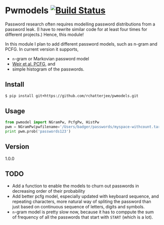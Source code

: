 # Pwmodels [![Build Status](https://travis-ci.org/rchatterjee/pwmodels.svg?branch=master)](https://travis-ci.org/rchatterjee/pwmodels) 
Password research often requires modelling password distributions from a
password leak. (I have to rewrite similar code for at least four times for
different projects.) Hence, this module!

In this module I plan to add different password models, such as n-gram and PCFG.
In current version it supports,
* `n`-gram or Markovian password model 
* [Weir et al. PCFG](http://ieeexplore.ieee.org/stamp/stamp.jsp?tp=&arnumber=5207658), and 
* simple histogram of the passwords.

## Install
```bash
$ pip install git+https://github.com/rchatterjee/pwmodels.git
```

## Usage
```python
from pwmodel import NGramPw, PcfgPw, HistPw
pwm = NGramPw(pwfilename='/Users/badger/passwords/myspace-withcount.tar.bz2', n=4)
print pwm.prob('passwords123')
```

## Version
1.0.0

## TODO
* Add a function to enable the models to churn out passwords in decreasing order
  of their probability
* Add better pcfg model, especially updated with keyboard sequence, and
  repeating characters, more natural way of spliting the password than just
  based on continuous sequence of letters, digits and symbols.
* `n`-gram model is pretty slow now, because it has to comppute the sum of
  frequency of all the passwords that start with `START` (which is a lot).
